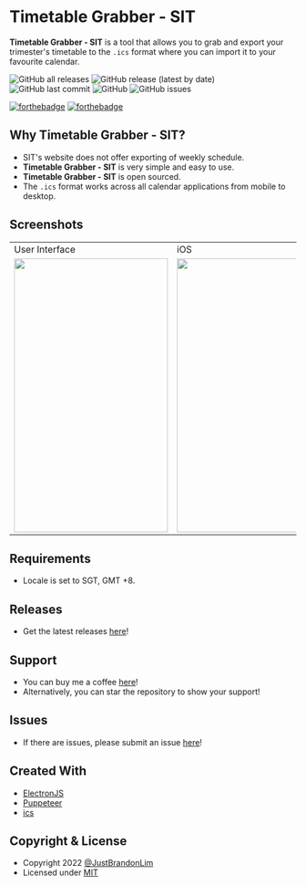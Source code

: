 # Timetable Grabber - SIT

**Timetable Grabber - SIT** is a tool that allows you to grab and export your trimester's timetable to the `.ics` format where you can import it to your favourite calendar.

![GitHub all releases](https://img.shields.io/github/downloads/JustBrandonLim/timetable-grabber-sit/total)
![GitHub release (latest by date)](https://img.shields.io/github/v/release/JustBrandonLim/timetable-grabber-sit)
![GitHub last commit](https://img.shields.io/github/last-commit/JustBrandonLim/timetable-grabber-sit)
![GitHub](https://img.shields.io/github/license/JustBrandonLim/timetable-grabber-sit)
![GitHub issues](https://img.shields.io/github/issues/JustBrandonLim/timetable-grabber-sit)

[![forthebadge](https://forthebadge.com/images/badges/open-source.svg)](https://forthebadge.com)
[![forthebadge](https://forthebadge.com/images/badges/built-with-love.svg)](https://forthebadge.com)

## Why Timetable Grabber - SIT?

- SIT's website does not offer exporting of weekly schedule.
- **Timetable Grabber - SIT** is very simple and easy to use.
- **Timetable Grabber - SIT** is open sourced.
- The `.ics` format works across all calendar applications from mobile to desktop.

## Screenshots

<table>
  <tr>
    <td>User Interface</td>
    <td>iOS</td>
    <td>Android</td>
  </tr>
  <tr>
    <td>
      <img src="https://github.com/JustBrandonLim/timetable-grabber-sit/blob/main/screenshots/UserInterface.png/" width="270" height="480"/>
    </td>
    <td>
      <img src="https://github.com/JustBrandonLim/timetable-grabber-sit/blob/main/screenshots/iOS.png/" width="270" height="480"/>
    </td>
    <td>
      <img src="https://github.com/JustBrandonLim/timetable-grabber-sit/blob/main/screenshots/Android.png" width="270" height="480"/>
    </td>
  </tr>
</table>

## Requirements

- Locale is set to SGT, GMT +8.

## Releases

- Get the latest releases [here](https://github.com/JustBrandonLim/timetable-grabber-sit/releases/)!

## Support

- You can buy me a coffee [here](https://ko-fi.com/justbrandonlim/)!
- Alternatively, you can star the repository to show your support!

## Issues

- If there are issues, please submit an issue [here](https://github.com/JustBrandonLim/timetable-grabber-sit/issues)!

## Created With

- [ElectronJS](https://www.electronjs.org/)
- [Puppeteer](https://pptr.dev/)
- [ics](https://github.com/adamgibbons/ics)

## Copyright & License

- Copyright 2022 [@JustBrandonLim](https://JustBrandonLim.github.io/)
- Licensed under [MIT](https://github.com/JustBrandonLim/timetable-grabber-sit/blob/master/LICENSE.md/)
